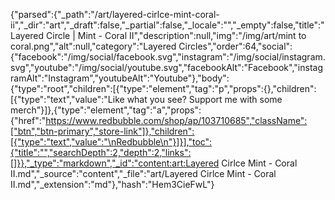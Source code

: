 {"parsed":{"_path":"/art/layered-cirlce-mint-coral-ii","_dir":"art","_draft":false,"_partial":false,"_locale":"","_empty":false,"title":"Layered Circle | Mint - Coral II","description":null,"img":"/img/art/mint to coral.png","alt":null,"category":"Layered Circles","order":64,"social":{"facebook":"/img/social/facebook.svg","instagram":"/img/social/instagram.svg","youtube":"/img/social/youtube.svg","facebookAlt":"Facebook","instagramAlt":"Instagram","youtubeAlt":"Youtube"},"body":{"type":"root","children":[{"type":"element","tag":"p","props":{},"children":[{"type":"text","value":"Like what you see? Support me with some merch"}]},{"type":"element","tag":"a","props":{"href":"https://www.redbubble.com/shop/ap/103710685","className":["btn","btn-primary","store-link"]},"children":[{"type":"text","value":"\nRedbubble\n"}]}],"toc":{"title":"","searchDepth":2,"depth":2,"links":[]}},"_type":"markdown","_id":"content:art:Layered Cirlce Mint - Coral II.md","_source":"content","_file":"art/Layered Cirlce Mint - Coral II.md","_extension":"md"},"hash":"Hem3CieFwL"}